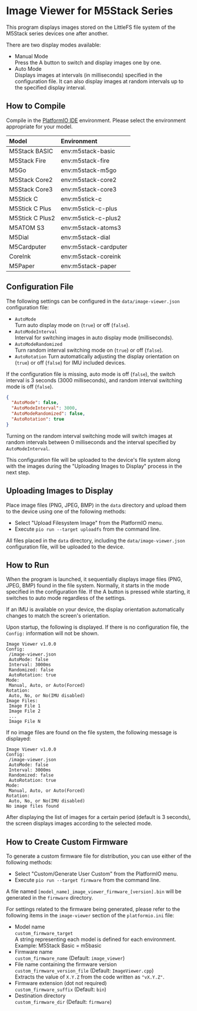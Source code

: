 # Image Viewer for M5Stack Series

This program displays images stored on the LittleFS file system of the M5Stack series devices one after another.

There are two display modes available:

* Manual Mode  
  Press the A button to switch and display images one by one.
* Auto Mode  
  Displays images at intervals (in milliseconds) specified in the configuration file. It can also display images at random intervals up to the specified display interval.

## How to Compile

Compile in the [PlatformIO IDE](https://platformio.org/platformio-ide) environment. Please select the environment appropriate for your model.

| Model            | Environment              |
| :--------------- | :------------------------|
| M5Stack BASIC    | env:m5stack-basic        |
| M5Stack Fire     | env:m5stack-fire         |
| M5Go             | env:m5stack-m5go         |
| M5Stack Core2    | env:m5stack-core2        |
| M5Stack Core3    | env:m5stack-core3        |
| M5Stick C        | env:m5stick-c            |
| M5Stick C Plus   | env:m5stick-c-plus       |
| M5Stick C Plus2  | env:m5stick-c-plus2      |
| M5ATOM S3        | env:m5stack-atoms3       |
| M5Dial           | env:m5stack-dial         |
| M5Cardputer      | env:m5stack-cardputer    |
| CoreInk          | env:m5stack-coreink      |
| M5Paper          | env:m5stack-paper        |

## Configuration File

The following settings can be configured in the `data/image-viewer.json` configuration file:

* `AutoMode`  
  Turn auto display mode on (`true`) or off (`false`).
* `AutoModeInterval`  
  Interval for switching images in auto display mode (milliseconds).
* `AutoModeRandomized`  
  Turn random interval switching mode on (`true`) or off (`false`).
* `AutoRotation`
  Turn automatically adjusting the display orientation on (`true`) or off (`false`) for IMU included devices.


If the configuration file is missing, auto mode is off (`false`), the switch interval is 3 seconds (3000 milliseconds), and random interval switching mode is off (`false`).

```json
{
  "AutoMode": false,
  "AutoModeInterval": 3000,
  "AutoModeRandomized": false,
  "AutoRotation": true
}
```

Turning on the random interval switching mode will switch images at random intervals between 0 milliseconds and the interval specified by `AutoModeInterval`.

This configuration file will be uploaded to the device's file system along with the images during the "Uploading Images to Display" process in the next step.

## Uploading Images to Display

Place image files (PNG, JPEG, BMP) in the `data` directory and upload them to the device using one of the following methods:

* Select "Upload Filesystem Image" from the PlatformIO menu.  
* Execute `pio run --target uploadfs` from the command line.

All files placed in the `data` directory, including the `data/image-viewer.json` configuration file, will be uploaded to the device.

## How to Run

When the program is launched, it sequentially displays image files (PNG, JPEG, BMP) found in the file system. Normally, it starts in the mode specified in the configuration file. If the A button is pressed while starting, it switches to auto mode regardless of the settings.

If an IMU is available on your device, the display orientation automatically changes to match the screen's orientation.

Upon startup, the following is displayed. If there is no configuration file, the `Config:` information will not be shown.

```text
Image Viewer v1.0.0
Config:
 /image-viewer.json
 AutoMode: false
 Interval: 3000ms
 Randomized: false
 AutoRotation: true
Mode:
 Manual, Auto, or Auto(Forced)
Rotation:
 Auto, No, or No(IMU disabled)
Image Files:
 Image File 1
 Image File 2
 ...
 Image File N
```

If no image files are found on the file system, the following message is displayed:

```text
Image Viewer v1.0.0
Config:
 /image-viewer.json
 AutoMode: false
 Interval: 3000ms
 Randomized: false
 AutoRotation: true
Mode:
 Manual, Auto, or Auto(Forced)
Rotation:
 Auto, No, or No(IMU disabled)
No image files found
```

After displaying the list of images for a certain period (default is 3 seconds), the screen displays images according to the selected mode.

## How to Create Custom Firmware

To generate a custom firmware file for distribution, you can use either of the following methods:

* Select "Custom/Generate User Custom" from the PlatformIO menu.
* Execute `pio run --target firmware` from the command line.

A file named `[model_name]_image_viewer_firmware_[version].bin` will be generated in the `firmware` directory.

For settings related to the firmware being generated, please refer to the following items in the `image-viewer` section of the `platformio.ini` file:

* Model name  
  `custom_firmware_target`  
  A string representing each model is defined for each environment.  
  Example: M5Stack Basic = m5basic
* Firmware name  
  `custom_firmware_name` (Default: `image_viewer`)
* File name containing the firmware version  
  `custom_firmware_version_file` (Default: `ImageViewer.cpp`)  
  Extracts the value of `X.Y.Z` from the code written as `"vX.Y.Z"`.
* Firmware extension (dot not required)  
  `custom_firmware_suffix` (Default: `bin`)
* Destination directory  
  `custom_firmware_dir` (Default: `firmware`)
